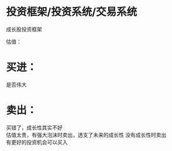 # 投资框架/投资系统/交易系统

成长股投资框架

估值：


# 买进：
是否伟大

# 卖出：
买错了，成长性其实不好  
估值太贵，有强大泡沫时卖出，透支了未来的成长性
没有成长性时卖出  
有更好的投资机会可以买入  
